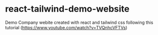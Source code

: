 # react-tailwind-demo-website
Demo Company webite created with react and tailwind css following this tutorial (https://www.youtube.com/watch?v=TVQnhcVFTVs)
